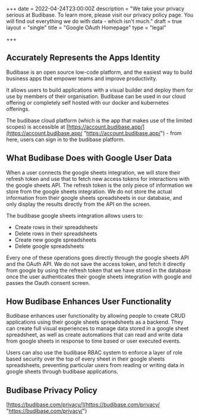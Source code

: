 +++
date = 2022-04-24T23:00:00Z
description = "We take your privacy serious at Budibase. To learn more, please visit our privacy policy page. You will find out everything we do with data - which isn't much."
draft = true
layout = "single"
title = "Google OAuth Homepage"
type = "legal"

+++
## Accurately Represents the Apps Identity

Budibase is an open source low-code platform, and the easiest way to build business apps that empower teams and improve productivity.

It allows users to build applications with a visual builder and deploy them for use by members of their organisation. Budibase can be used in our cloud offering or completely self hosted with our docker and kubernetes offerings.

The budibase cloud platform (which is the app that makes use of the limited scopes) is accessible at [https://account.budibase.app/](https://account.budibase.app/ "https://account.budibase.app/") - from here, users can sign in to the budibase platform.

## What Budibase Does with Google User Data

When a user connects the google sheets integration, we will store their refresh token and use that to fetch new access tokens for interactions with the google sheets API. The refresh token is the only piece of information we store from the google sheets integration. We do not store the actual information from their google sheets spreadsheets in our database, and only display the results directly from the API on the screen.

The budibase google sheets integration allows users to:

* Create rows in their spreadsheets
* Delete rows in their spreadsheets
* Create new google spreadsheets
* Delete google spreadsheets

Every one of these operations goes directly through the google sheets API and the OAuth API. We do not save the access token, and fetch it directly from google by using the refresh token that we have stored in the database once the user authenticates their google sheets integration with google and passes the Oauth consent screen.

## How Budibase Enhances User Functionality

Budibase enhances user functionality by allowing people to create CRUD applications using their google sheets spreadsheets as a backend. They can create full visual experiences to manage data stored in a google sheet spreadsheet, as well as create automations that can read and write data from google sheets in response to time based or user executed events.

Users can also use the budibase RBAC system to enforce a layer of role based security over the top of every sheet in their google sheets spreadsheets, preventing particular users from reading or writing data in google sheets through budibase applications.

## Budibase Privacy Policy

[https://budibase.com/privacy/](https://budibase.com/privacy/ "https://budibase.com/privacy/")